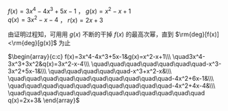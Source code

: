 $f(x)=3x^4-4x^3+5x-1$ ， $g(x)=x^2-x+1$   
 $q(x)=3x^2-x-4$ ， $r(x)=2x+3$   
  
由证明过程知，可用用 $g(x)$ 不断的干掉 $f(x)$ 的最高次幂，直到 $\rm{deg}[f(x)]<\rm{deg}[g(x)]$ 为止  
  
 $\begin{array}{c:c}  
f(x)=3x^4-4x^3+5x-1&g(x)=x^2-x+1\\\   
\quad3x^4-3x^3+3x^2&q(x)=3x^2-x-4\\\  
\quad\quad\quad\quad\quad\quad\quad-x^3-3x^2+5x-1&\\\  
\quad\quad\quad\quad\quad-x^3+x^2-x&\\\  
\quad\quad\quad\quad\quad\quad\quad\quad\quad\quad-4x^2+6x-1&\\\  
\quad\quad\quad\quad\quad\quad\quad\quad\quad\quad-4x^2+4x-4&\\\  
\quad\quad\quad\quad\quad\quad\quad\quad\quad\quad\quad\quad q(x)=2x+3&  
\end{array}$   
